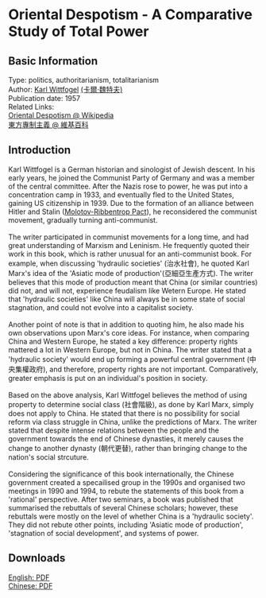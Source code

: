 # Oriental Despotism - A Comparative Study of Total Power

## Basic Information

Type: politics, authoritarianism, totalitarianism <br>
Author: [Karl Wittfogel](https://en.wikipedia.org/wiki/Karl_August_Wittfogel) [(卡爾·魏特夫)](https://zh.wikipedia.org/zh-hk/%E9%AD%8F%E5%BE%A9%E5%8F%A4) <br>
Publication date: 1957 <br>
Related Links: <br>
[Oriental Despotism @ Wikipedia](https://en.wikipedia.org/wiki/Oriental_Despotism) <br>
[東方專制主義 @ 維基百科](https://zh.wikipedia.org/zh-hk/%E4%B8%9C%E6%96%B9%E4%B8%93%E5%88%B6%E4%B8%BB%E4%B9%89) <br>

## Introduction

Karl Wittfogel is a German historian and sinologist of Jewish descent. In his early years, he joined the Communist Party of Germany and was a member of the central committee. After the Nazis rose to power, he was put into a concentration camp in 1933, and eventually fled to the United States, gaining US citizenship in 1939. Due to the formation of an alliance between Hitler and Stalin ([Molotov-Ribbentrop Pact](https://en.wikipedia.org/wiki/Molotov%E2%80%93Ribbentrop_Pact)), he reconsidered the communist movement, gradually turning anti-communist. <br>
<br>
The writer participated in communist movements for a long time, and had great understanding of Marxism and Leninism. He frequently quoted their work in this book, which is rather unusual for an anti-communist book. For example, when discussing 'hydraulic societies' (治水社會), he quoted Karl Marx's idea of the 'Asiatic mode of production'(亞細亞生產方式). The writer believes that this mode of production meant that China (or similar countries) did not, and will not, experience feudalism like Wetern Europe. He stated that 'hydraulic societies' like China will always be in some state of social stagnation, and could not evolve into a capitalist society. <br>
<br>
Another point of note is that in addition to quoting him, he also made his own observations upon Marx's core ideas. For instance, when comparing China and Western Europe, he stated a key difference: property rights mattered a lot in Western Europe, but not in China. The writer stated that a 'hydraulic society' would end up forming a powerful central government (中央集權政府), and therefore, property rights are not important. Comparatively, greater emphasis is put on an individual's position in society. <br>
<br>
Based on the above analysis, Karl Wittfogel believes the method of using property to determine social class (社會階級), as done by Karl Marx, simply does not apply to China. He stated that there is no possibility for social reform via class struggle in China, unlike the predictions of Marx. The writer stated that despite intense relations between the people and the government towards the end of Chinese dynasties, it merely causes the change to another dynasty (朝代更替), rather than bringing change to the nation's social strcuture. <br>
<br>
Considering the significance of this book internationally, the Chinese government created a specailised group in the 1990s and organised two meetings in 1990 and 1994, to rebute the statements of this book from a 'rational' perspective. After two seminars, a book was published that summarised the rebuttals of several Chinese scholars; however, these rebuttals were mostly on the level of whether China is a 'hydraulic society'. They did not rebute other points, including 'Asiatic mode of production', 'stagnation of social development', and systems of power.

## Downloads

[English: PDF](https://github.com/StatusManHK/books/raw/main/ebooks/pdf/Oriental%20Despotism.pdf) <br>
[Chinese: PDF](https://github.com/StatusManHK/books/raw/main/ebooks/pdf/%E5%8D%A1%E7%88%BE%C2%B7%E9%AD%8F%E7%89%B9%E5%A4%AB%EF%BC%9A%E6%9D%B1%E6%96%B9%E5%B0%88%E5%88%B6%E4%B8%BB%E7%BE%A9%E2%80%94%E2%80%94%E5%B0%8D%E6%96%BC%E6%A5%B5%E6%AC%8A%E5%8A%9B%E9%87%8F%E7%9A%84%E6%AF%94%E8%BC%83%E7%A0%94%E7%A9%B6.pdf) <br>
